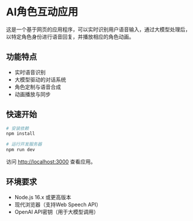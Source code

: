 # AI角色互动应用

这是一个基于网页的应用程序，可以实时识别用户语音输入，通过大模型处理后，以特定角色身份进行语音回复，并播放相应的角色动画。

## 功能特点

- 实时语音识别
- 大模型驱动的对话系统
- 角色定制与语音合成
- 动画播放与同步

## 快速开始

```bash
# 安装依赖
npm install

# 运行开发服务器
npm run dev
```

访问 [http://localhost:3000](http://localhost:3000) 查看应用。

## 环境要求

- Node.js 16.x 或更高版本
- 现代浏览器（支持Web Speech API）
- OpenAI API密钥（用于大模型调用）
```